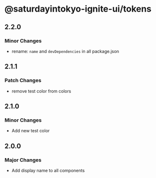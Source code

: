 # @saturdayintokyo-ignite-ui/tokens

## 2.2.0

### Minor Changes

- rename: `name` and `devDependencies` in all package.json

## 2.1.1

### Patch Changes

- remove test color from colors

## 2.1.0

### Minor Changes

- Add new test color

## 2.0.0

### Major Changes

- Add display name to all components
